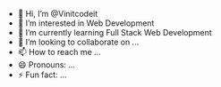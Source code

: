 - 👋 Hi, I’m @Vinitcodeit
- 👀 I’m interested in Web Development
- 🌱 I’m currently learning Full Stack Web Development
- 💞️ I’m looking to collaborate on ...
- 📫 How to reach me ...
- 😄 Pronouns: ...
- ⚡ Fun fact: ...

<!---
Vinitcodeit/Vinitcodeit is a ✨ special ✨ repository because its `README.md` (this file) appears on your GitHub profile.
You can click the Preview link to take a look at your changes.
--->
